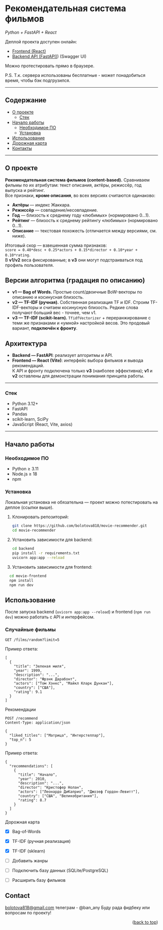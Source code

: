 <a id="readme-top"></a>

#  Рекомендательная система фильмов  
_Python + FastAPI + React_

Деплой проекта доступен онлайн:  
- [Frontend (React)](https://movie-recommender-two-opal.vercel.app)  
- [Backend API (FastAPI)](https://movie-recommender-yfvi.onrender.com/docs)) (Swagger UI)  

Можно протестировать прямо в браузере.

P.S. Т.к. сервера использованы бесплатные - может понадобиться время, чтобы бэк подгрузился.

---

## Содержание
- [О проекте](#о-проекте)
  - [Стек](#стек)
- [Начало работы](#начало-работы)
  - [Необходимое ПО](#необходимое-по)
  - [Установка](#установка)
- [Использование](#использование)
- [Дорожная карта](#дорожная-карта)
- [Контакты](#контакты)

---

## О проекте


**Рекомендательная система фильмов (content-based).** Сравниваем фильмы по их атрибутам: текст описания, актёры, режиссёр, год выпуска и рейтинг.  
Все признаки, **кроме описания**, во всех версиях считаются одинаково:
- **Актёры** — индекс Жаккара.
- **Режиссёр** — совпадение/несовпадение.
- **Год** — близость к среднему году «любимых» (нормировано 0…1).
- **Рейтинг** — близость к среднему рейтингу «любимых» (нормировано 0…1).
- **Описание** — текстовая похожесть (отличается между версиями, см. ниже).

Итоговый скор — взвешенная сумма признаков:  
`score = 0.40*desc + 0.25*actors + 0.15*director + 0.10*year + 0.10*rating`.  
В **v1/v2** веса фиксированные; в **v3** они могут подстраиваться под профиль пользователя.

## Версии алгоритма (градация по описанию)

- **v1 — Bag of Words.** Простые count/двоичные BoW-векторы по описанию и косинусная близость.
- **v2 — TF-IDF (ручная).** Собственная реализация TF и IDF. Строим TF-IDF-векторы и считаем косинусную близость. Редкие слова получают больший вес - точнее, чем v1.
- **v3 — TF-IDF (scikit-learn).** `TfidfVectorizer` + переранжирование с теми же признаками и «умной» настройкой весов. Это продовый вариант, **подключён к фронту**.

## Архитектура

- **Backend — FastAPI**: реализует алгоритмы и API.  
- **Frontend — React (Vite)**: интерфейс выбора фильмов и вывода рекомендаций.  
К API и фронту подключена только **v3** (наиболее эффективна); **v1** и **v2** оставлены для демонстрации понимания принципа работы.

---

### Стек
- Python 3.12+
- FastAPI
- Pandas
- scikit-learn, SciPy
- JavaScript (React, Vite, axios)

---

## Начало работы

### Необходимое ПО
- Python ≥ 3.11
- Node.js ≥ 18
- npm

### Установка

Локальная установка не обязательна — проект можно потестировать на деплое (ссылки выше).

1. Клонировать репозиторий:
   ```bash
   git clone https://github.com/bolotova818/movie-recommender.git
   cd movie-recommender
2. Установить зависимости для backend:
    ```bash
    cd backend
   pip install -r requirements.txt
   uvicorn app:app --reload
3. Установить зависимости для frontend:
 ```bash
   cd movie-frontend
   npm install
   npm run dev

```
<!-- USAGE EXAMPLES -->
## Использование

После запуска backend (`uvicorn app:app --reload`) и frontend (`npm run dev`) можно работать с API и интерфейсом.

### Случайные фильмы
```http
GET /films/random?limit=5
```
Пример ответа:
```
[
  {
    "title": "Зеленая миля",
    "year": 1999,
    "description": "...",
    "director": "Фрэнк Дарабонт",
    "actors": ["Том Хэнкс", "Майкл Кларк Дункан"],
    "country": ["США"],
    "rating": 9.1
  }
]
```
Рекомендации
```
POST /recommend
Content-Type: application/json

{
  "liked_titles": ["Матрица", "Интерстеллар"],
  "top_n": 5
}
```
Пример ответа:
```
{
  "recommendations": [
    {
      "title": "Начало",
      "year": 2010,
      "description": "...",
      "director": "Кристофер Нолан",
      "actors": ["Леонардо ДиКаприо", "Джозеф Гордон-Левитт"],
      "country": ["США", "Великобритания"],
      "rating": 8.7
    }
  ]
}
```
Дорожная карта


- [x] Bag-of-Words  
- [x] TF-IDF (ручная реализация)  
- [x] TF-IDF (sklearn)  
- [ ] Добавить жанры  
- [ ] Подключить базу данных (SQLite/PostgreSQL)  
- [ ] Расширить базу фильмов  




<!-- CONTACT -->
## Contact

bolotova818@gmail.com
телеграм - @ban_any
Буду рада фидбеку или вопросам по проекту!

<p align="right">(<a href="#readme-top">back to top</a>)</p>





